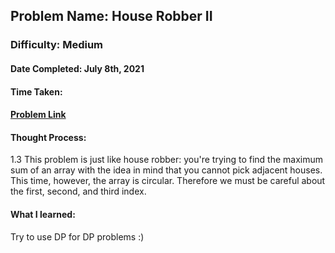 ## Problem Name: House Robber II
### Difficulty: Medium
#### Date Completed: July 8th, 2021
#### Time Taken: 
#### [Problem Link](https://leetcode.com/problems/house-robber-ii/)

#### Thought Process:
1.3 This problem is just like house robber: you're trying to find the maximum sum of an array with the idea in mind that you cannot pick adjacent houses. This time, however, the
array is circular. Therefore we must be careful about the first, second, and third index.


#### What I learned:
Try to use DP for DP problems :)
